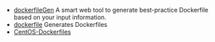 * [dockerfileGen](https://github.com/yeasy/dockerfileGen) A smart web tool to generate best-practice Dockerfile based on your input information.
* [dockerfile](https://github.com/jrruethe/dockerfile) Generates Dockerfiles
* [CentOS-Dockerfiles](https://github.com/CentOS/CentOS-Dockerfiles)
